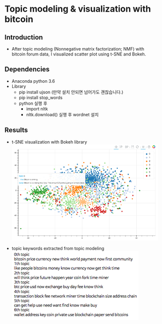 # Topic modeling & visualization with bitcoin

## Introduction
* After topic modeling (Nonnegative matrix factorization; NMF) with bitcoin forum data, I visualized scatter plot using t-SNE and Bokeh.

## Dependencies
* Anaconda python 3.6
* Library
	- pip install ujson (만약 설치 안되면 넘어가도 괜찮습니다.)
	- pip install stop_words
	- python 실행 후
		- import nltk
		- nltk.download() 실행 후 wordnet 설치

## Results
* t-SNE visualization with Bokeh library
![t-SNE visualization](./img/tsne.png)

* topic keywords extracted from topic modeling
![topic modeling](./img/topic_keywords.png)